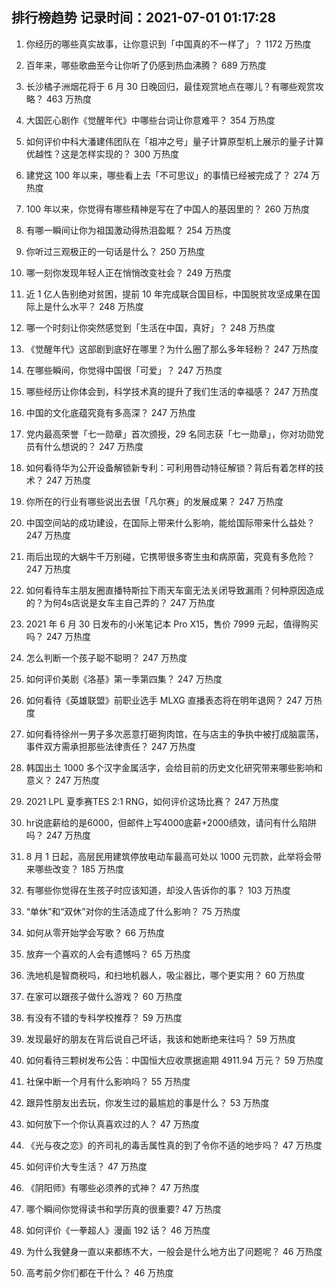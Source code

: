 
## 排行榜趋势 记录时间：2021-07-01 01:17:28
  
  1. 你经历的哪些真实故事，让你意识到「中国真的不一样了」？ 1172 万热度
    
  2. 百年来，哪些歌曲至今让你听了仍感到热血沸腾？ 689 万热度
    
  3. 长沙橘子洲烟花将于 6 月 30 日晚回归，最佳观赏地点在哪儿？有哪些观赏攻略？ 463 万热度
    
  4. 大国匠心剧作《觉醒年代》中哪些台词让你意难平？ 354 万热度
    
  5. 如何评价中科大潘建伟团队在「祖冲之号」量子计算原型机上展示的量子计算优越性？这是怎样实现的？ 300 万热度
    
  6. 建党这 100 年以来，哪些看上去「不可思议」的事情已经被完成了？ 274 万热度
    
  7. 100 年以来，你觉得有哪些精神是写在了中国人的基因里的？ 260 万热度
    
  8. 有哪一瞬间让你为祖国激动得热泪盈眶？ 254 万热度
    
  9. 你听过三观极正的一句话是什么？ 250 万热度
    
  10. 哪一刻你发现年轻人正在悄悄改变社会？ 249 万热度
    
  11. 近 1 亿人告别绝对贫困，提前 10 年完成联合国目标，中国脱贫攻坚成果在国际上是什么水平？ 248 万热度
    
  12. 哪一个时刻让你突然感觉到「生活在中国，真好」？ 248 万热度
    
  13. 《觉醒年代》这部剧到底好在哪里？为什么圈了那么多年轻粉？ 247 万热度
    
  14. 在哪些瞬间，你觉得中国很「可爱」？ 247 万热度
    
  15. 哪些经历让你体会到，科学技术真的提升了我们生活的幸福感？ 247 万热度
    
  16. 中国的文化底蕴究竟有多高深？ 247 万热度
    
  17. 党内最高荣誉「七一勋章」首次颁授，29 名同志获「七一勋章」，你对功勋党员有什么想说的？ 247 万热度
    
  18. 如何看待华为公开设备解锁新专利：可利用唇动特征解锁？背后有着怎样的技术？ 247 万热度
    
  19. 你所在的行业有哪些说出去很「凡尔赛」的发展成果？ 247 万热度
    
  20. 中国空间站的成功建设，在国际上带来什么影响，能给国际带来什么益处？ 247 万热度
    
  21. 雨后出现的大蜗牛千万别碰，它携带很多寄生虫和病原菌，究竟有多危险？ 247 万热度
    
  22. 如何看待车主朋友圈直播特斯拉下雨天车窗无法关闭导致漏雨？何种原因造成的？为何4s店说是女车主自己弄的？ 247 万热度
    
  23. 2021 年 6 月 30 日发布的小米笔记本 Pro X15，售价 7999 元起，值得购买吗？ 247 万热度
    
  24. 怎么判断一个孩子聪不聪明？ 247 万热度
    
  25. 如何评价美剧《洛基》第一季第四集？ 247 万热度
    
  26. 如何看待《英雄联盟》前职业选手 MLXG 直播表态将在明年退网？ 247 万热度
    
  27. 如何看待徐州一男子多次恶意打砸狗肉馆，在与店主的争执中被打成脑震荡，事件双方需承担那些法律责任？ 247 万热度
    
  28. 韩国出土 1000 多个汉字金属活字，会给目前的历史文化研究带来哪些影响和意义？ 247 万热度
    
  29. 2021 LPL 夏季赛TES 2:1 RNG，如何评价这场比赛？ 247 万热度
    
  30. hr说底薪给的是6000，但邮件上写4000底薪+2000绩效，请问有什么陷阱吗？ 247 万热度
    
  31. 8 月 1 日起，高层民用建筑停放电动车最高可处以 1000 元罚款，此举将会带来哪些改变？ 185 万热度
    
  32. 有哪些你觉得在生孩子时应该知道，却没人告诉你的事？ 103 万热度
    
  33. “单休”和“双休”对你的生活造成了什么影响？ 75 万热度
    
  34. 如何从零开始学会写歌？ 66 万热度
    
  35. 放弃一个喜欢的人会有遗憾吗？ 65 万热度
    
  36. 洗地机是智商税吗，和扫地机器人，吸尘器比，哪个更实用？ 60 万热度
    
  37. 在家可以跟孩子做什么游戏？ 60 万热度
    
  38. 有没有不错的专科学校推荐？ 59 万热度
    
  39. 发现最好的朋友在背后说自己坏话，我该和她断绝来往吗？ 59 万热度
    
  40. 如何看待三颗树发布公告：中国恒大应收票据逾期 4911.94 万元？ 59 万热度
    
  41. 社保中断一个月有什么影响吗？ 55 万热度
    
  42. 跟异性朋友出去玩，你发生过的最尴尬的事是什么？ 53 万热度
    
  43. 如何放下一个你认真喜欢过的人？ 47 万热度
    
  44. 《光与夜之恋》的齐司礼的毒舌属性真的到了令你不适的地步吗？ 47 万热度
    
  45. 如何评价大专生活？ 47 万热度
    
  46. 《阴阳师》有哪些必须养的式神？ 47 万热度
    
  47. 哪个瞬间你觉得读书和学历真的很重要? 47 万热度
    
  48. 如何评价《一拳超人》漫画 192 话？ 46 万热度
    
  49. 为什么我健身一直以来都练不大，一般会是什么地方出了问题呢？ 46 万热度
    
  50. 高考前夕你们都在干什么？ 46 万热度
    